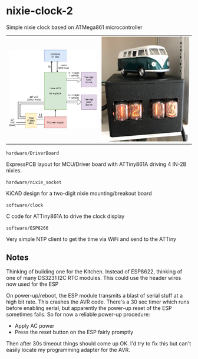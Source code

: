 # nixie-clock-2
Simple nixie clock based on ATMega861 microcontroller

<table>
  <tr>
    <td width=50%><img src="https://github.com/eshazen/nixie-clock-2/blob/master/doc/Block_Diagram.png">
    <td><img src="https://github.com/eshazen/nixie-clock-2/blob/master/doc/bus.jpg">
</table>

```hardware/DriverBoard```

ExpressPCB layout for MCU/Driver board with ATTiny861A driving 4 IN-2B nixies.

```hardware/nixie_socket```

KiCAD design for a two-digit nixie mounting/breakout board

```software/clock```

C code for ATTiny861A to drive the clock display

```software/ESP8266```

Very simple NTP client to get the time via WiFi and send to the ATTiny

## Notes

Thinking of building one for the Kitchen.  Instead of ESP8622, thinking
of one of many DS3231 I2C RTC modules.  This could use the header wires
now used for the ESP

On power-up/reboot, the ESP module transmits a blast of serial stuff
at a high bit rate.  This crashes the AVR code.  There's a 30 sec
timer which runs before enabling serial, but apparently the power-up
reset of the ESP sometimes fails.  So for now a reliable
power-up procedure:

* Apply AC power
* Press the reset button on the ESP fairly promptly

Then after 30s timeout things should come up OK.  I'd try to fix
this but can't easily locate my programming adapter for the AVR.
